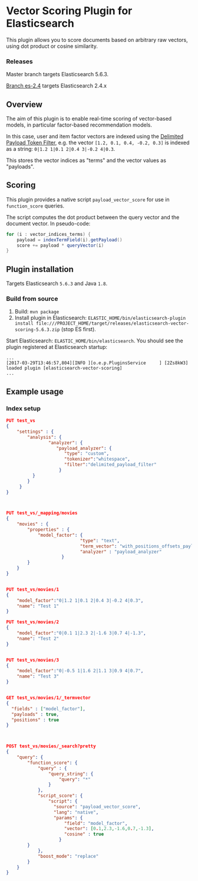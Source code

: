 # Vector Scoring Plugin for Elasticsearch

This plugin allows you to score documents based on arbitrary raw vectors, 
using dot product or cosine similarity.

### Releases

Master branch targets Elasticsearch 5.6.3. 

[Branch es-2.4](https://github.com/MLnick/elasticsearch-vector-scoring/tree/es-2.4) targets Elasticsearch 2.4.x

## Overview

The aim of this plugin is to enable real-time scoring of vector-based 
models, in particular factor-based recommendation models.

In this case, user and item factor vectors are indexed using 
the [Delimited Payload Token Filter](https://www.elastic.co/guide/en/elasticsearch/reference/current/analysis-delimited-payload-tokenfilter.html), 
e.g. the vector `[1.2, 0.1, 0.4, -0.2, 0.3]` is indexed as a string: 
`0|1.2 1|0.1 2|0.4 3|-0.2 4|0.3`.

This stores the vector indices as "terms" and the vector values as 
"payloads".

## Scoring

This plugin provides a native script `payload_vector_score` for use 
in `function_score` queries.

The script computes the dot product between the query vector and the 
document vector. In pseudo-code:

```java
for (i : vector_indices_terms) {
    payload = indexTermField(i).getPayload()
    score += payload * queryVector(i)
}
```

## Plugin installation

Targets Elasticsearch `5.6.3` and Java `1.8`.

### Build from source

1. Build: `mvn package`
2. Install plugin in Elasticsearch: `ELASTIC_HOME/bin/elasticsearch-plugin install file:///PROJECT_HOME/target/releases/elasticsearch-vector-scoring-5.6.3.zip` (stop ES first).


Start Elasticsearch: `ELASTIC_HOME/bin/elasticsearch`. You should see the plugin registered at Elasticsearch startup:
```
...
[2017-03-29T13:46:57,804][INFO ][o.e.p.PluginsService     ] [2Zs8kW3] loaded plugin [elasticsearch-vector-scoring]
...
```

## Example usage

### Index setup

```json
PUT test_vs
{
    "settings" : {
        "analysis": {
                "analyzer": {
                   "payload_analyzer": {
                      "type": "custom",
                      "tokenizer":"whitespace",
                      "filter":"delimited_payload_filter"
                    }
          }
        }
     }
}



PUT test_vs/_mapping/movies
{
    "movies" : {
        "properties" : {
            "model_factor": {
                            "type": "text",
                            "term_vector": "with_positions_offsets_payloads",
                            "analyzer" : "payload_analyzer"
                     }
        }
    }
}


PUT test_vs/movies/1
{
    "model_factor":"0|1.2 1|0.1 2|0.4 3|-0.2 4|0.3",
    "name": "Test 1"
}

PUT test_vs/movies/2
{
    "model_factor":"0|0.1 1|2.3 2|-1.6 3|0.7 4|-1.3",
    "name": "Test 2"
}


PUT test_vs/movies/3
{
    "model_factor":"0|-0.5 1|1.6 2|1.1 3|0.9 4|0.7",
    "name": "Test 3"
}


GET test_vs/movies/1/_termvector
{
  "fields" : ["model_factor"],
  "payloads" : true,
  "positions" : true
}



POST test_vs/movies/_search?pretty
{
    "query": {
        "function_score": {
            "query" : {
                "query_string": {
                    "query": "*"
                }
            },
            "script_score": {
                "script": {
                  "source": "payload_vector_score",
                  "lang": "native",
                  "params": {
                      "field": "model_factor",
                      "vector": [0.1,2.3,-1.6,0.7,-1.3],
                      "cosine" : true
                    }
        }
            },
            "boost_mode": "replace"
        }
    }
}
```

